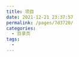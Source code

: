 ```yaml
---
title: 项目
date: 2021-12-21 23:37:57
permalink: /pages/7d3720/
categories:
  - 目录页
tags:
  - 
---
```

